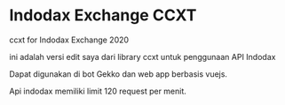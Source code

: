 # Indodax Exchange CCXT
ccxt for Indodax Exchange 2020

ini adalah versi edit saya dari library ccxt untuk penggunaan API Indodax 

Dapat digunakan di bot Gekko dan web app berbasis vuejs.

Api indodax memiliki limit 120 request per menit.

